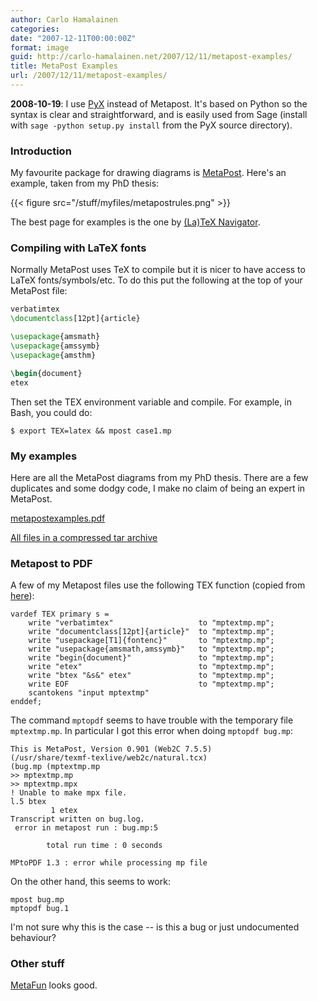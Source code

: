```yaml
---
author: Carlo Hamalainen
categories:
date: "2007-12-11T00:00:00Z"
format: image
guid: http://carlo-hamalainen.net/2007/12/11/metapost-examples/
title: MetaPost Examples
url: /2007/12/11/metapost-examples/
---
```


**2008-10-19**: I use [PyX](https://pyx-project.org/) instead of Metapost. It's based on Python so the syntax is clear and straightforward, and is easily used from Sage (install with ``sage -python setup.py install`` from the PyX source directory).

### Introduction

My favourite package for drawing diagrams is [MetaPost](http://en.wikipedia.org/wiki/MetaPost). Here's an example, taken from my PhD thesis:

{{< figure src="/stuff/myfiles/metapostrules.png" >}}

The best page for examples is the one by [(La)TeX Navigator](http://tex.loria.fr/prod-graph/zoonekynd/metapost/metapost.html).

### Compiling with LaTeX fonts

Normally MetaPost uses TeX to compile but it is nicer to have access to LaTeX fonts/symbols/etc. To do this put the following at the top of your MetaPost file: 

```latex
verbatimtex
\documentclass[12pt]{article}

\usepackage{amsmath}
\usepackage{amssymb}
\usepackage{amsthm}

\begin{document}
etex
```

Then set the TEX environment variable and compile. For example, in  
Bash, you could do:

    $ export TEX=latex && mpost case1.mp

### My examples

Here are all the MetaPost diagrams from my PhD thesis. There are a few duplicates and some dodgy code, I make no claim of being an expert in MetaPost. 

[metapostexamples.pdf](/stuff/myfiles/metapost/metapostexamples/metapostexamples.pdf) 

[All files in a compressed tar archive](/stuff/myfiles/metapost/metapostexamples.tgz) 

### Metapost to PDF

A few of my Metapost files use the following TEX function (copied from [here](http://tex.loria.fr/prod-graph/zoonekynd/metapost/macros.mp)):

```
vardef TEX primary s =
    write "verbatimtex"                   to "mptextmp.mp";
    write "documentclass[12pt]{article}"  to "mptextmp.mp";
    write "usepackage[T1]{fontenc}"       to "mptextmp.mp";
    write "usepackage{amsmath,amssymb}"   to "mptextmp.mp";
    write "begin{document}"               to "mptextmp.mp";
    write "etex"                          to "mptextmp.mp";
    write "btex "&s&" etex"               to "mptextmp.mp";
    write EOF                             to "mptextmp.mp";
    scantokens "input mptextmp"
enddef;
```

The command ``mptopdf`` seems to have trouble with the temporary file ``mptextmp.mp``. In particular I got this error when doing ``mptopdf bug.mp``:

    This is MetaPost, Version 0.901 (Web2C 7.5.5)
    (/usr/share/texmf-texlive/web2c/natural.tcx)
    (bug.mp (mptextmp.mp
    >> mptextmp.mp
    >> mptextmp.mpx
    ! Unable to make mpx file.
    l.5 btex
             1 etex
    Transcript written on bug.log.
     error in metapost run : bug.mp:5

            total run time : 0 seconds

    MPtoPDF 1.3 : error while processing mp file

On the other hand, this seems to work:

```
mpost bug.mp
mptopdf bug.1
```

I'm not sure why this is the case -- is this a bug or just undocumented behaviour?

###  Other stuff

[MetaFun](http://wiki.contextgarden.net/MetaFun) looks good. 
